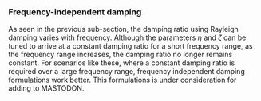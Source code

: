 ### Frequency-independent damping

As seen in the previous sub-section, the damping ratio using Rayleigh damping varies with frequency. Although the parameters $\eta$ and $\zeta$ can be tuned to arrive at a constant damping ratio for a short frequency range, as the frequency range increases, the damping ratio no longer remains constant. For scenarios like these, where a constant damping ratio is required over a large frequency range, frequency independent damping formulations work better. This formulations is under consideration for adding to MASTODON.
